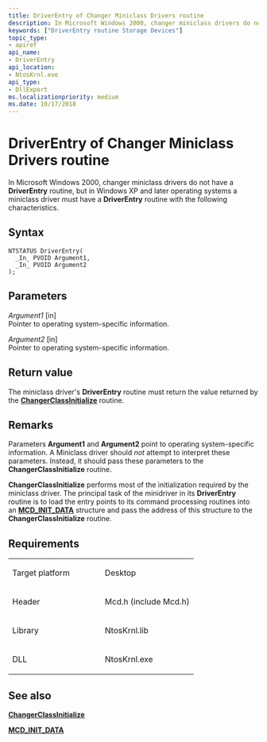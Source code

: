 ```yaml
---
title: DriverEntry of Changer Miniclass Drivers routine
description: In Microsoft Windows 2000, changer miniclass drivers do not have a DriverEntry routine, but in Windows XP and later operating systems a miniclass driver must have a DriverEntry routine with the following characteristics.
keywords: ["DriverEntry routine Storage Devices"]
topic_type:
- apiref
api_name:
- DriverEntry
api_location:
- NtosKrnl.exe
api_type:
- DllExport
ms.localizationpriority: medium
ms.date: 10/17/2018
---
```


# DriverEntry of Changer Miniclass Drivers routine


In Microsoft Windows 2000, changer miniclass drivers do not have a **DriverEntry** routine, but in Windows XP and later operating systems a miniclass driver must have a **DriverEntry** routine with the following characteristics.

## Syntax

```ManagedCPlusPlus
NTSTATUS DriverEntry(
  _In_ PVOID Argument1,
  _In_ PVOID Argument2
);
```

## Parameters

*Argument1* \[in\]  
Pointer to operating system-specific information.

*Argument2* \[in\]  
Pointer to operating system-specific information.

## Return value

The miniclass driver's **DriverEntry** routine must return the value returned by the [**ChangerClassInitialize**](/windows-hardware/drivers/ddi/mcd/nf-mcd-changerclassinitialize) routine.

## Remarks

Parameters **Argument1** and **Argument2** point to operating system-specific information. A Miniclass driver should *not* attempt to interpret these parameters. Instead, it should pass these parameters to the **ChangerClassInitialize** routine.

**ChangerClassInitialize** performs most of the initialization required by the miniclass driver. The principal task of the minidriver in its **DriverEntry** routine is to load the entry points to its command processing routines into an [**MCD\_INIT\_DATA**](/windows-hardware/drivers/ddi/mcd/ns-mcd-_mcd_init_data) structure and pass the address of this structure to the **ChangerClassInitialize** routine.

## Requirements

<table>
<colgroup>
<col width="50%" />
<col width="50%" />
</colgroup>
<tbody>
<tr class="odd">
<td align="left"><p>Target platform</p></td>
<td align="left">Desktop</td>
</tr>
<tr class="even">
<td align="left"><p>Header</p></td>
<td align="left">Mcd.h (include Mcd.h)</td>
</tr>
<tr class="odd">
<td align="left"><p>Library</p></td>
<td align="left">NtosKrnl.lib</td>
</tr>
<tr class="even">
<td align="left"><p>DLL</p></td>
<td align="left">NtosKrnl.exe</td>
</tr>
</tbody>
</table>

## <span id="see_also"></span>See also


[**ChangerClassInitialize**](/windows-hardware/drivers/ddi/mcd/nf-mcd-changerclassinitialize)

[**MCD\_INIT\_DATA**](/windows-hardware/drivers/ddi/mcd/ns-mcd-_mcd_init_data)

 

